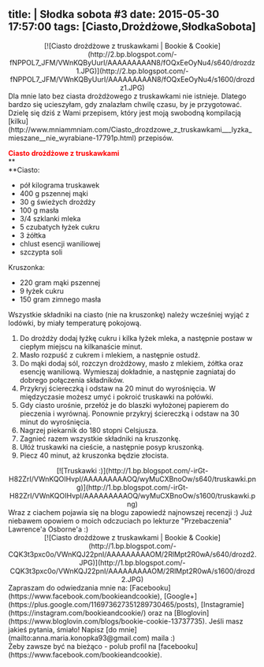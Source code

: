 title: |
	Słodka sobota #3
date: 2015-05-30 17:57:00
tags: [Ciasto,Drożdżowe,SłodkaSobota]
---

<div class="separator" style="clear: both; text-align: center!important;">[![Ciasto drożdżowe z truskawkami | Bookie & Cookie](http://2.bp.blogspot.com/-fNPPOL7_JFM/VWnKQByUurI/AAAAAAAAAN8/fOQxEeOyNu4/s640/drozdz1.JPG)](http://2.bp.blogspot.com/-fNPPOL7_JFM/VWnKQByUurI/AAAAAAAAAN8/fOQxEeOyNu4/s1600/drozdz1.JPG)</div>

<div style="clear: both;">  
Dla mnie lato bez ciasta drożdżowego z truskawkami nie istnieje. Dlatego bardzo się ucieszyłam, gdy znalazłam chwilę czasu, by je przygotować. Dzielę się dziś z Wami przepisem, który jest moją swobodną kompilacją [kilku](http://www.mniammniam.com/Ciasto_drozdzowe_z_truskawkami___lyzka_mieszane__nie_wyrabiane-17791p.html) przepisów.</div>

**<span style="color: red;">Ciasto drożdżowe z truskawkami</span>**  
**<span style="color: red;">  
</span>**Ciasto:  

*   pół kilograma truskawek
*   400 g pszennej mąki
*   30 g świeżych drożdży
*   100 g masła
*   3/4 szklanki mleka
*   5 czubatych łyżek cukru
*   3 żółtka
*   chlust esencji waniliowej
*   szczypta soli

<div>Kruszonka:</div>

<div>

*   220 gram mąki pszennej
*   9 łyżek cukru
*   150 gram zimnego masła

<div>Wszystkie składniki na ciasto (nie na kruszonkę) należy wcześniej wyjąć z lodówki, by miały temperaturę pokojową.</div>

</div>

<div>

1.  Do drożdży dodaj łyżkę cukru i kilka łyżek mleka, a następnie postaw w ciepłym miejscu na kilkanaście minut.
2.  Masło rozpuść z cukrem i mlekiem, a następnie ostudź.
3.  Do mąki dodaj sól, rozczyn drożdżowy, masło z mlekiem, żółtka oraz esencję waniliową. Wymieszaj dokładnie, a następnie zagniataj do dobrego połączenia składników.
4.  Przykryj ściereczką i odstaw na 20 minut do wyrośnięcia. W międzyczasie możesz umyć i pokroić truskawki na połówki.
5.  Gdy ciasto urośnie, przełóż je do blaszki wyłożonej papierem do pieczenia i wyrównaj. Ponownie przykryj ściereczką i odstaw na 30 minut do wyrośnięcia.
6.  Nagrzej piekarnik do 180 stopni Celsjusza.
7.  Zagnieć razem wszystkie składniki na kruszonkę.
8.  Ułóż truskawki na cieście, a następnie posyp kruszonką.
9.  Piecz 40 minut, aż kruszonka będzie złocista.

</div>

<div class="separator" style="clear: both; text-align: center!important;">[![Truskawki :)](http://1.bp.blogspot.com/-irGt-H82ZrI/VWnKQOIHvpI/AAAAAAAAAOQ/wyMuCXBnoOw/s640/truskawki.png)](http://1.bp.blogspot.com/-irGt-H82ZrI/VWnKQOIHvpI/AAAAAAAAAOQ/wyMuCXBnoOw/s1600/truskawki.png)</div>

<div style="clear: both;">Wraz z ciachem pojawia się na blogu zapowiedź najnowszej recenzji :) Już niebawem opowiem o moich odczuciach po lekturze "Przebaczenia" Lawrence'a Osborne'a :)</div>

<div class="separator" style="clear: both; text-align: center!important;">[![Ciasto drożdżowe z truskawkami | Bookie & Cookie](http://1.bp.blogspot.com/-CQK3t3pxc0o/VWnKQJ22pnI/AAAAAAAAAOM/2RlMpt2R0wA/s640/drozd2.JPG)](http://1.bp.blogspot.com/-CQK3t3pxc0o/VWnKQJ22pnI/AAAAAAAAAOM/2RlMpt2R0wA/s1600/drozd2.JPG)</div>

<div class="stopka" style="clear: both;">Zapraszam do odwiedzania mnie na: [Facebooku](https://www.facebook.com/bookieandcookie), [Google+](https://plus.google.com/116973627351289730465/posts), [Instagramie](https://instagram.com/bookieandcookie/) oraz na [Bloglovin](https://www.bloglovin.com/blogs/bookie-cookie-13737735).  
Jeśli masz jakieś pytania, śmiało! Napisz [do mnie](mailto:anna.maria.konopka93@gmail.com) maila :)</div>

<div class="blogger-post-footer">Żeby zawsze być na bieżąco - polub profil na [facebooku](https://www.facebook.com/bookieandcookie).</div>